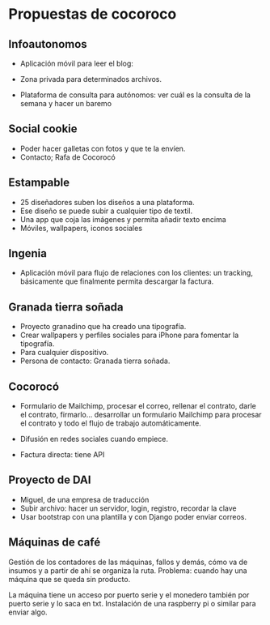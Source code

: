 # Propuestas de cocoroco

## Infoautonomos

* Aplicación móvil para leer el blog: 

* Zona privada para determinados archivos.  


* Plataforma de consulta para autónomos: ver cuál es la consulta de la semana y hacer un baremo 

## Social cookie

* Poder hacer galletas con fotos y que te la envíen.
* Contacto; Rafa de Cocorocó

## Estampable

* 25 diseñadores suben los diseños a una plataforma.
* Ese diseño se puede subir a cualquier tipo de textil.
* Una app que coja las imágenes y permita añadir texto encima
* Móviles, wallpapers, iconos sociales

## Ingenia

* Aplicación móvil para flujo de relaciones con los clientes: un tracking, básicamente que finalmente permita descargar la factura.


## Granada tierra soñada

* Proyecto granadino que ha creado una tipografía.
* Crear wallpapers y perfiles sociales para iPhone para fomentar la tipografía. 
* Para cualquier dispositivo.
* Persona de contacto: Granada tierra soñada.

## Cocorocó

* Formulario de Mailchimp, procesar el correo, rellenar el contrato, darle el contrato, firmarlo... desarrollar un formulario Mailchimp para procesar el contrato y todo el flujo de trabajo automáticamente.

* Difusión en redes sociales cuando empiece. 

* Factura directa: tiene API

## Proyecto de DAI

* Miguel, de una empresa de traducción
* Subir archivo: hacer un servidor, login, registro, recordar la clave
* Usar bootstrap con una plantilla y con Django poder enviar correos.


## Máquinas de café

Gestión de los contadores de las máquinas, fallos y demás, cómo va de insumos y a partir de ahí se organiza la ruta. Problema: cuando hay una máquina que se queda sin producto.

La máquina tiene un acceso por puerto serie y el monedero también por puerto serie y lo saca en txt. Instalación de una raspberry pi o similar para enviar algo. 










